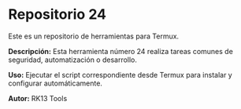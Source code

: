 # Repositorio 24

Este es un repositorio de herramientas para Termux.

**Descripción:** Esta herramienta número 24 realiza tareas comunes de seguridad, automatización o desarrollo.

**Uso:** Ejecutar el script correspondiente desde Termux para instalar y configurar automáticamente.

**Autor:** RK13 Tools
